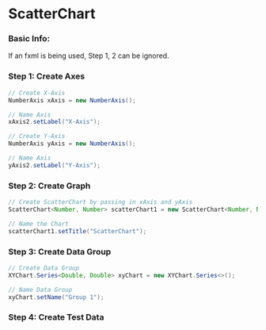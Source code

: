 # ScatterChart

### Basic Info:
If an fxml is being used, Step 1, 2 can be ignored.

### Step 1: Create Axes
```java
// Create X-Axis
NumberAxis xAxis = new NumberAxis();

// Name Axis
xAxis2.setLabel("X-Axis");

// Create Y-Axis
NumberAxis yAxis = new NumberAxis();

// Name Axis
yAxis2.setLabel("Y-Axis");
```

### Step 2: Create Graph
```java
// Create ScatterChart by passing in xAxis and yAxis
ScatterChart<Number, Number> scatterChart1 = new ScatterChart<Number, Number>(xAxis, yAxis);

// Name the Chart
scatterChart1.setTitle("ScatterChart");
```

### Step 3: Create Data Group
```java
// Create Data Group
XYChart.Series<Double, Double> xyChart = new XYChart.Series<>();

// Name Data Group
xyChart.setName("Group 1");
```

### Step 4: Create Test Data
```java
```
